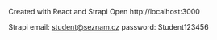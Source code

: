 Created with React and Strapi
Open http://localhost:3000

Strapi 
email: student@seznam.cz
password: Student123456
